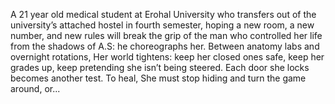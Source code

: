 A 21 year old medical student at Erohal University who transfers out of the university’s attached hostel in fourth semester, hoping a new room, a new number, and new rules will break the grip of the man who controlled her life from the shadows of A.S: he choreographs her. Between anatomy labs and overnight rotations, Her world tightens: keep her closed ones safe, keep her grades up, keep pretending she isn’t being steered. Each door she locks becomes another test. To heal, She must stop hiding and turn the game around, or... 